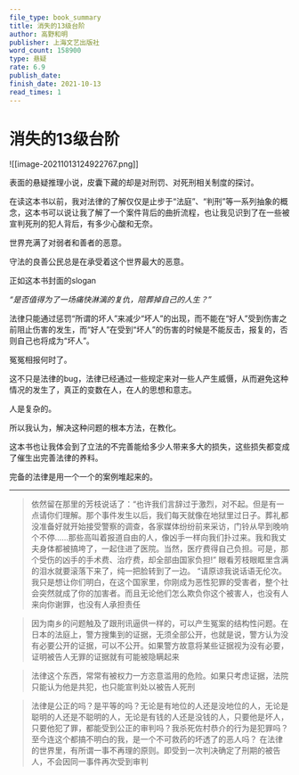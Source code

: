 ```yaml
---
file_type: book_summary
title: 消失的13级台阶
author: 高野和明
publisher: 上海文艺出版社
word_count: 158900
type: 悬疑
rate: 6.9
publish_date: 
finish_date: 2021-10-13
read_times: 1
---
```


# 消失的13级台阶


![[image-20211013124922767.png]]



表面的悬疑推理小说，皮囊下藏的却是对刑罚、对死刑相关制度的探讨。

在读这本书以前，我对法律的了解仅仅是止步于“法庭”、“判刑”等一系列抽象的概念，这本书可以说让我了解了一个案件背后的曲折流程，也让我见识到了在一些被宣判死刑的犯人背后，有多少心酸和无奈。

世界充满了对弱者和善者的恶意。

守法的良善公民总是在承受着这个世界最大的恶意。

正如这本书封面的slogan

*“是否值得为了一场痛快淋漓的复仇，陪葬掉自己的人生？”*

法律只能通过惩罚“所谓的坏人”来减少“坏人”的出现，而不能在“好人”受到伤害之前阻止伤害的发生，而“好人”在受到“坏人”的伤害的时候是不能反击，报复的，否则自己也将成为“坏人”。

冤冤相报何时了。

这不只是法律的bug，法律已经通过一些规定来对一些人产生威慑，从而避免这种情况的发生了，真正的变数在人，在人的思想和意志。

人是复杂的。

所以我认为，解决这种问题的根本方法，在教化。

这本书也让我体会到了立法的不完善能给多少人带来多大的损失，这些损失都变成了催生出完善法律的养料。

完备的法律是用一个一个的案例堆起来的。



---



> 依然留在那里的芳枝说话了：“也许我们言辞过于激烈，对不起。但是有一点请你们理解。那个事件发生以后，我们每天就像在地狱里过日子。葬礼都没准备好就开始接受警察的调查，各家媒体纷纷前来采访，门铃从早到晚响个不停……那些高叫着报道自由的人，像凶手一样向我们扑过来。我和我丈夫身体都被搞垮了，一起住进了医院。当然，医疗费得自己负担。可是，那个受伤的凶手的手术费、治疗费，却全部由国家负担!” 眼看芳枝眼眶里含满的泪水就要滚落下来了，纯一把脸转到了一边。 “请原谅我说话语无伦次。我只是想让你们明白，在这个国家里，你刚成为恶性犯罪的受害者，整个社会突然就成了你的加害者。而且无论他们怎么欺负你这个被害人，也没有人来向你谢罪，也没有人承担责任



> 因为南乡的问题触及了跟刑讯逼供一样的，可以产生冤案的结构性问题。在日本的法庭上，警方搜集到的证据，无须全部公开，也就是说，警方认为没有必要公开的证据，可以不公开。如果警方故意将某些证据视为没有必要，证明被告人无罪的证据就有可能被隐瞒起来



> 法律这个东西，常常有被权力一方恣意滥用的危险。如果只考虑证据，法院只能认为他是共犯，也只能宣判处以被告人死刑



> 法律是公正的吗？是平等的吗？无论是有地位的人还是没地位的人，无论是聪明的人还是不聪明的人，无论是有钱的人还是没钱的人，只要他是坏人，只要他犯了罪，都能受到公正的审判吗？我杀死佐村恭介的行为是犯罪吗？至今连这个都搞不明白的我，是一个不可救药的坏透了的恶人吗？ 在法律的世界里，有所谓一事不再理的原则。即受到一次判决确定了刑期的被告人，不会因同一事件再次受到审判